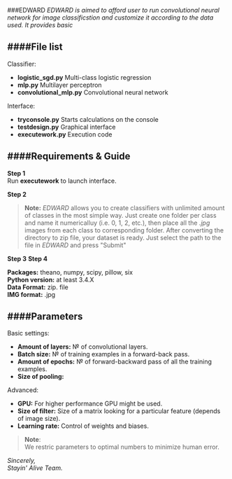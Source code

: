###EDWARD
*EDWARD is aimed to afford user to run convolutional neural network for image 
classificstion and customize it according to the data used. It provides basic*

####File list
--------------------------------------------------------------------------------------------------------------------------
Classifier:
* **logistic_sgd.py**		Multi-class logistic regression
* **mlp.py**			Multilayer perceptron
* **convolutional_mlp.py**	Convolutional neural network

Interface:		
* **tryconsole.py**		Starts calculations on the console
* **testdesign.py** 	Graphical interface
* **executework.py**		Execution code

####Requirements & Guide
--------------------------------------------------------------------------------------------------------------------------


**Step 1**<br />
Run **executework** to launch interface.

**Step 2** <br />
>**Note:**
*EDWARD* allows you to create classifiers with unlimited amount of classes in the most simple way. Just create one folder per class and name it numericalluy (i.e. 0, 1, 2, etc.), then place all the *.jpg* images from each class to corresponding folder. After converting the directory to zip file, your dataset is ready. Just select the path to the file in *EDWARD* and press "Submit"
>
**Step 3**
**Step 4**

**Packages:** theano, numpy, scipy, pillow, six<br />
**Python version:** at least 3.4.X<br />
**Data Format:** zip. file<br />
**IMG format:** .jpg<br />


####Parameters
-------------------------------------------------------------------------------------------------------------------------
Basic settings:
* **Amount of layers:** № of convolutional layers.
* **Batch size:** № of training examples in a forward-back pass.
* **Amount of epochs:** № of forward-backward pass of all the training examples.
* **Size of pooling:** 		

Advanced:
* **GPU:** For higher performance GPU might be used.
* **Size of filter:** Size of a matrix looking for a particular feature (depends of image size).
* **Learning rate:** Control of weights and biases.

>**Note**:<br />
We restric parameters to optimal numbers to minimize human error.
><br />

*Sincerely,*<br />
*Stayin' Alive Team.*
